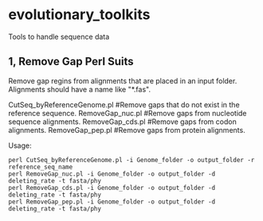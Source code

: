# evolutionary_toolkits
Tools to handle sequence data

## 1, Remove Gap Perl Suits
Remove gap regins from alignments that are placed in an input folder.
Alignments should have a name like "*.fas".

CutSeq_byReferenceGenome.pl   #Remove gaps that do not exist in the reference sequence.
RemoveGap_nuc.pl #Remove gaps from nucleotide sequence alignments.
RemoveGap_cds.pl #Remove gaps from codon alignments.
RemoveGap_pep.pl #Remove gaps from protein alignments.

Usage:
```
perl CutSeq_byReferenceGenome.pl -i Genome_folder -o output_folder -r reference_seq_name
perl RemoveGap_nuc.pl -i Genome_folder -o output_folder -d deleting_rate -t fasta/phy
perl RemoveGap_cds.pl -i Genome_folder -o output_folder -d deleting_rate -t fasta/phy
perl RemoveGap_pep.pl -i Genome_folder -o output_folder -d deleting_rate -t fasta/phy
```
